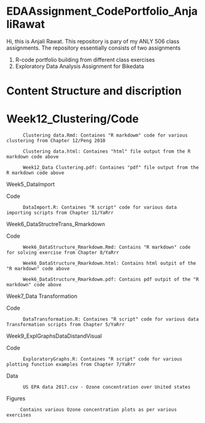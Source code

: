 # EDAAssignment_CodePortfolio_AnjaliRawat
Hi, this is Anjali Rawat. This repository is pary of my ANLY 506 class assignments. The repository essentially consists of two assignments
1) R-code portfolio building from different class exercises 
2) Exploratory Data Analysis Assignment for Bikedata

# Content Structure and discription

   # Week12_Clustering/Code 
   
          Clustering data.Rmd: Containes "R markdowm" code for various clustering from Chapter 12/Peng 2010
          
          Clustering data.html: Containes "html" file output from the R markdown code above
          
          Week12_Data Clustering.pdf: Containes "pdf" file output from the R markdown code above
          
Week5_DataImport

   Code 
   
          DataImport.R: Containes "R script" code for various data importing scripts from Chapter 11/YaRrr
          
          
Week6_DataStructreTrans_Rmarkdown

   Code 
   
          Week6_DataStructure_Rmarkdowm.Rmd: Contains "R markdown" code for solving exercise from Chapter 8/YaRrr
          
          Week6_DataStructure_Rmarkdowm.html: Contains html outpit of the "R markdown" code above
          
          Week6_DataStructure_Rmarkdowm.pdf: Contains pdf outpit of the "R markdown" code above
          
          
Week7_Data Transformation

   Code
   
          DataTransformation.R: Containes "R script" code for various data Transformation scripts from Chapter 5/YaRrr
          
          
Week9_ExplGraphsDataDistandVisual

   Code
   
          ExploratoryGraphs.R: Containes "R script" code for various plotting function examples from Chapter 7/YaRrr
          
   Data
   
          US EPA data 2017.csv - Ozone concentration over United states
          
   Figures 
   
         Contains various Ozone concentration plots as per various exercises 
    
